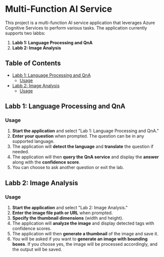 # Multi-Function AI Service

This project is a multi-function AI service application that leverages Azure Cognitive Services to perform various tasks. The application currently supports two labbs:

1. **Labb 1: Language Processing and QnA**
2. **Labb 2: Image Analysis**

## Table of Contents

- [Labb 1: Language Processing and QnA](#lab-1-language-processing-and-qna)
  - [Usage](#usage)
- [Labb 2: Image Analysis](#lab-2-image-analysis)
  - [Usage](#usage-1)

## Labb 1: Language Processing and QnA

### Usage

1. **Start the application** and select "Lab 1: Language Processing and QnA."
2. **Enter your question** when prompted. The question can be in any supported language.
3. The application will **detect the language** and **translate** the question if needed.
4. The application will then **query the QnA service** and display the **answer** along with the **confidence score**.
5. You can choose to ask another question or exit the lab.

## Labb 2: Image Analysis

### Usage

1. **Start the application** and select "Lab 2: Image Analysis."
2. **Enter the image file path or URL** when prompted.
3. **Specify the thumbnail dimensions** (width and height).
4. The application will **analyze the image** and display detected tags with confidence scores.
5. The application will then **generate a thumbnail** of the image and save it.
6. You will be asked if you want to **generate an image with bounding boxes**. If you choose yes, the image will be processed accordingly, and the output will be saved.
